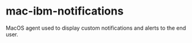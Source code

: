 # mac-ibm-notifications
MacOS agent used to display custom notifications and alerts to the end user.
